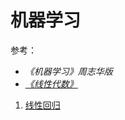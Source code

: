 # 机器学习

参考：

- *《机器学习》周志华版*
- *[《线性代数》](http://open.163.com/special/opencourse/daishu.html?referered=http%3A%2F%2Fopen.163.com%2Fspecial%2Fopencourse%2Fdaishu.html)*


1. [线性回归](./linear)
